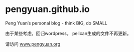 pengyuan.github.io
==================

Peng Yuan‘s personal blog - think BIG, do SMALL


由于某些考虑，回归wordpress。
pelican生成的文件不再更新。

请访问 www.pengyuan.org
